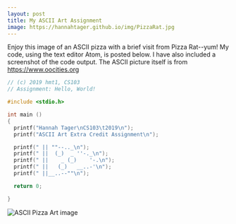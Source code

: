 ```yaml
---
layout: post
title: My ASCII Art Assignment
image: https://hannahtager.github.io/img/PizzaRat.jpg
---
```

Enjoy this image of an ASCII pizza with a brief visit from Pizza Rat--yum! My code, using the text editor Atom, is posted below. I have also included a screenshot of the code output. The ASCII picture itself is from https://www.oocities.org
```c 
// (c) 2019 hmt1, CS103
// Assignment: Hello, World!

#include <stdio.h>

int main ()
{
  printf("Hannah Tager\nCS103\t2019\n");
  printf("ASCII Art Extra Credit Assignment\n");

  printf(" || ""--.._\n");
  printf(" ||  (_)  _ ''-._\n");
  printf(" ||    _ (_)    '-.\n");
  printf(" ||   (_)   __..-'\n");
  printf(" ||__..--""\n");

  return 0;

}

```
![ASCII Pizza Art image](https://hannahtager.github.io/img/ASCIIPizzaArt.png)

